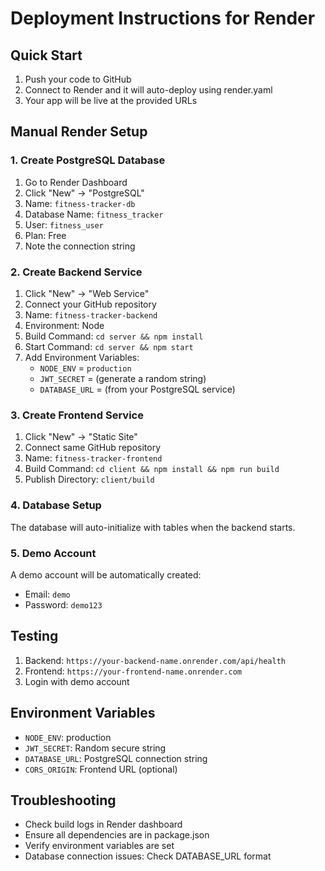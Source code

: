 # Deployment Instructions for Render

## Quick Start
1. Push your code to GitHub
2. Connect to Render and it will auto-deploy using render.yaml
3. Your app will be live at the provided URLs

## Manual Render Setup

### 1. Create PostgreSQL Database
1. Go to Render Dashboard
2. Click "New" → "PostgreSQL"
3. Name: `fitness-tracker-db`
4. Database Name: `fitness_tracker`
5. User: `fitness_user`
6. Plan: Free
7. Note the connection string

### 2. Create Backend Service
1. Click "New" → "Web Service"
2. Connect your GitHub repository
3. Name: `fitness-tracker-backend`
4. Environment: Node
5. Build Command: `cd server && npm install`
6. Start Command: `cd server && npm start`
7. Add Environment Variables:
   - `NODE_ENV` = `production`
   - `JWT_SECRET` = (generate a random string)
   - `DATABASE_URL` = (from your PostgreSQL service)

### 3. Create Frontend Service
1. Click "New" → "Static Site"
2. Connect same GitHub repository
3. Name: `fitness-tracker-frontend`
4. Build Command: `cd client && npm install && npm run build`
5. Publish Directory: `client/build`

### 4. Database Setup
The database will auto-initialize with tables when the backend starts.

### 5. Demo Account
A demo account will be automatically created:
- Email: `demo`
- Password: `demo123`

## Testing
1. Backend: `https://your-backend-name.onrender.com/api/health`
2. Frontend: `https://your-frontend-name.onrender.com`
3. Login with demo account

## Environment Variables
- `NODE_ENV`: production
- `JWT_SECRET`: Random secure string
- `DATABASE_URL`: PostgreSQL connection string
- `CORS_ORIGIN`: Frontend URL (optional)

## Troubleshooting
- Check build logs in Render dashboard
- Ensure all dependencies are in package.json
- Verify environment variables are set
- Database connection issues: Check DATABASE_URL format
